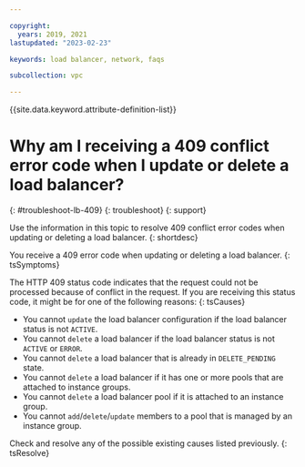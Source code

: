 ```yaml
---

copyright:
  years: 2019, 2021
lastupdated: "2023-02-23"

keywords: load balancer, network, faqs

subcollection: vpc

---
```


{{site.data.keyword.attribute-definition-list}}

# Why am I receiving a 409 conflict error code when I update or delete a load balancer?
{: #troubleshoot-lb-409}
{: troubleshoot}
{: support}

Use the information in this topic to resolve 409 conflict error codes when updating or deleting a load balancer.
{: shortdesc}

You receive a 409 error code when updating or deleting a load balancer.
{: tsSymptoms}

The HTTP 409 status code indicates that the request could not be processed because of conflict in the request. If you are receiving this status code, it might be for one of the following reasons:
{: tsCauses}

* You cannot `update` the load balancer configuration if the load balancer status is not `ACTIVE`.
* You cannot `delete` a load balancer if the load balancer status is not `ACTIVE` or `ERROR`.
* You cannot `delete` a load balancer that is already in `DELETE_PENDING` state.
* You cannot `delete` a load balancer if it has one or more pools that are attached to instance groups.
* You cannot `delete` a load balancer pool if it is attached to an instance group.
* You cannot `add`/`delete`/`update` members to a pool that is managed by an instance group.

Check and resolve any of the possible existing causes listed previously. 
{: tsResolve}
